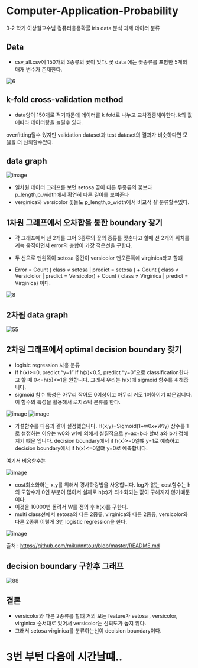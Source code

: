 # Computer-Application-Probability
3-2 학기 이상철교수님 컴퓨터응용확률 iris data 분석 과제 
데이터 분류 


## Data
- csv_all.csv에 150개의 3종류의 꽃이 있다. 
꽃 data 에는 꽃종류를 포함한 5개의 매개 변수가 존재한다.

![6](https://user-images.githubusercontent.com/26202424/177027034-b84aa867-c1aa-4e3f-94db-683a215159de.png)


## k-fold cross-validation method
- data양이 150개로 적기떄문에 데이터를 k fold로 나누고 교차검증해야한다. k의 값에따라 데이터량을 늘릴수 있다.


overfitting될수 있지만 validation dataset과 test dataset의 결과가 비슷하다면 모델을 더 신뢰할수있다.

## data graph


![image](https://user-images.githubusercontent.com/26202424/177029047-65dc212e-3cda-4988-87a8-bf1e566525cc.png)


- 일차원 데이터 그래프를 보면 setosa 꽃이 다른 두종류의 꽃보다 p_length,p_width에서 확연히 다른 길이를 보여준다
- verginica와 versicolor 꽃들도 p_length,p_width에서 비교적 잘 분류할수있다.

## 1차원 그래프에서 오차합을 통한 boundary 찾기

- 각 그래프에서 선 2개를 그어 3종류의 꽃의 종류를 맞춘다고 할때 선 2개의 위치를 계속 움직이면서 error의 총합이 가장 적은선을 구한다.


-  두 선으로 맨왼쪽이 setosa 중간이 versicolor 맨오른쪽에 virginica라고 할떄 
- Error = Count ( class ≠ setosa | predict = setosa ) + 
             Count ( class ≠ Versiclolor | predict = Versicolor) + 
             Count ( class ≠ Virginica | predict = Virginica) 이다. 
             
             
![8](https://user-images.githubusercontent.com/26202424/177028069-0029d388-2c36-431c-b13c-929d103f7a66.png)
            



## 2차원 data graph
![55](https://user-images.githubusercontent.com/26202424/177028422-e361fc05-ad6a-4d86-8d30-d45c8e2d1323.png)

## 2차원 그래프에서 optimal decision boundary 찾기
- logisic regression 사용 분류 
- If h(x)>=0, predict “y=1”
  If h(x)<0.5, predict “y=0”으로 classification한다고 할 때 0<=h(x)<=1을 원합니다. 그래서 우리는 h(x)에 sigmoid 함수를 취해줍니다.
- sigmoid 함수 특성은 아무리 작아도 0이상이고 아무리 커도 1이하이기 떄문입니다. 이 함수의 특성을 활용해서 로지스틱 분류를 한다.
  
![image](https://user-images.githubusercontent.com/26202424/177028775-12c227a9-fe65-4625-9520-194e20d61391.png)
![image](https://user-images.githubusercontent.com/26202424/177028777-97676358-6970-4611-89ec-c8bca04f80f0.png)

- 가설함수를 다음과 같이 설정했습니다.
H(x,y)=Sigmoid(1+w0*x+W1*y)  상수를 1로 설정하는 이유는 w0와 w1에 의해서 실질적으로 y=ax+b라 할떄 a와 b가 정해지기 떄문 입니다.
decision boundary에서 if h(x)>=0일떄 y=1로 예측하고
decision boundary에서 if h(x)<=0일떄 y=0로 예측합니다.

여기서 비용함수는 


![image](https://user-images.githubusercontent.com/26202424/177028798-86d68f62-3829-4e10-b19b-b0a56b1de69b.png)

- cost최소화하는 x,y를 위해서 경사하강법을 사용합니다. log가 없는 cost함수는 h의 도함수가 0인 부분이 많아서 실제로 h(x)가 최소화되는 값이 구해지지 않기떄문이다.
- 이것을 10000번 돌려서 W를 정의 후 h(x)를 구한다.
- multi class선에서 setosa와 다른 2종류, virginica와 다른 2종류, versicolor와 다른 2종류 이렇게 3번 logistic regression을 한다.

![image](https://user-images.githubusercontent.com/26202424/177029115-9ff54af5-c354-43a6-9266-95ec3fa5d240.png)

출처 : https://github.com/miku/nntour/blob/master/README.md

## decision boundary 구한후 그래프

![88](https://user-images.githubusercontent.com/26202424/177028454-2588a499-5e41-4530-af22-d29732e15b3d.png)



## 결론
- versicolor와 다른 2종류를 할떄 거의 모든 feature가 setosa , versicolor, virginica 순서대로 있어서 versicolor는 신뢰도가 높지 않다. 
- 그래서 setosa virginica를 분류하는선이 decision boundary이다.


# 3번 부턴 다음에 시간날떄..
